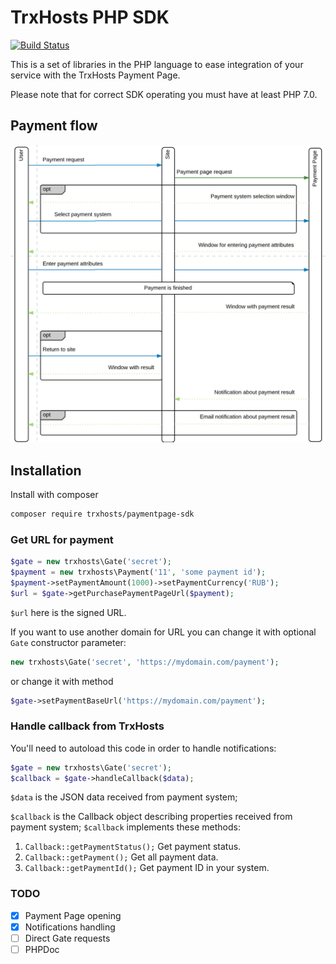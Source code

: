 # TrxHosts PHP SDK

[![Build Status](https://travis-ci.com/trxhosts/paymentpage-sdk-php.svg?branch=main)](https://travis-ci.com/trxhosts/paymentpage-sdk-php)

This is a set of libraries in the PHP language to ease integration of your service
with the TrxHosts Payment Page.

Please note that for correct SDK operating you must have at least PHP 7.0.  

## Payment flow

![Payment flow](flow.png)

## Installation

Install with composer
```bash
composer require trxhosts/paymentpage-sdk
```

### Get URL for payment

```php
$gate = new trxhosts\Gate('secret');
$payment = new trxhosts\Payment('11', 'some payment id');
$payment->setPaymentAmount(1000)->setPaymentCurrency('RUB');
$url = $gate->getPurchasePaymentPageUrl($payment);
``` 

`$url` here is the signed URL.

If you want to use another domain for URL you can change it with optional `Gate` constructor parameter:
```php
new trxhosts\Gate('secret', 'https://mydomain.com/payment');
```
or change it with method 
```php
$gate->setPaymentBaseUrl('https://mydomain.com/payment');
```

### Handle callback from TrxHosts

You'll need to autoload this code in order to handle notifications:

```php
$gate = new trxhosts\Gate('secret');
$callback = $gate->handleCallback($data);
```

`$data` is the JSON data received from payment system;

`$callback` is the Callback object describing properties received from payment system;
`$callback` implements these methods: 
1. `Callback::getPaymentStatus();`
    Get payment status.
2. `Callback::getPayment();`
    Get all payment data.
3. `Callback::getPaymentId();`
    Get payment ID in your system.
    
### TODO

- [x] Payment Page opening 
- [x] Notifications handling
- [ ] Direct Gate requests
- [ ] PHPDoc
